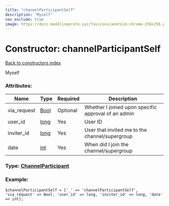 ```yaml
---
title: "channelParticipantSelf"
description: "Myself"
nav_exclude: true
image: https://docs.madelineproto.xyz/favicons/android-chrome-256x256.png
---
```

# Constructor: channelParticipantSelf  
[Back to constructors index](/API_docs/constructors/index.html)



Myself

### Attributes:

| Name     |    Type       | Required | Description |
|----------|---------------|----------|-------------|
|via\_request|[Bool](/API_docs/types/Bool.html) | Optional|Whether I joined upon specific approval of an admin|
|user\_id|[long](/API_docs/types/long.html) | Yes|User ID|
|inviter\_id|[long](/API_docs/types/long.html) | Yes|User that invited me to the channel/supergroup|
|date|[int](/API_docs/types/int.html) | Yes|When did I join the channel/supergroup|



### Type: [ChannelParticipant](/API_docs/types/ChannelParticipant.html)


### Example:

```
$channelParticipantSelf = ['_' => 'channelParticipantSelf', 'via_request' => Bool, 'user_id' => long, 'inviter_id' => long, 'date' => int];
```  
